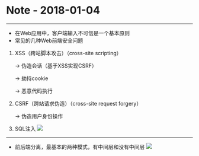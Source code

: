 # Note - 2018-01-04
***
* 在Web应用中，客户端输入不可信是一个基本原则
* 常见的几种Web前端安全问题
1. XSS（跨站脚本攻击）（cross-site scripting）

    -> 伪造会话（基于XSS实现CSRF）
    
    -> 劫持cookie
    
    -> 恶意代码执行

2. CSRF（跨站请求伪造）（cross-site request forgery）

    -> 伪造用户身份操作
    
3. SQL注入
![](https://segmentfault.com/img/remote/1460000012693782?w=803&h=428)

***
* 前后端分离，最基本的两种模式，有中间层和没有中间层
![](https://upload-images.jianshu.io/upload_images/1867034-68096a5e4b91843f.png)
